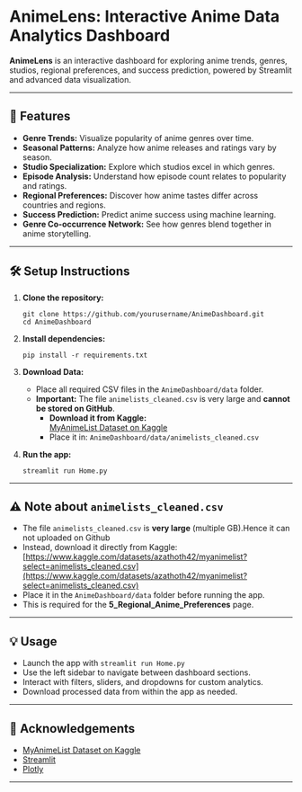 # AnimeLens: Interactive Anime Data Analytics Dashboard

**AnimeLens** is an interactive dashboard for exploring anime trends, genres, studios, regional preferences, and success prediction, powered by Streamlit and advanced data visualization.

---

## 🚀 Features

- **Genre Trends:** Visualize popularity of anime genres over time.
- **Seasonal Patterns:** Analyze how anime releases and ratings vary by season.
- **Studio Specialization:** Explore which studios excel in which genres.
- **Episode Analysis:** Understand how episode count relates to popularity and ratings.
- **Regional Preferences:** Discover how anime tastes differ across countries and regions.
- **Success Prediction:** Predict anime success using machine learning.
- **Genre Co-occurrence Network:** See how genres blend together in anime storytelling.

---

## 🛠️ Setup Instructions

1. **Clone the repository:**
    ```
    git clone https://github.com/yourusername/AnimeDashboard.git
    cd AnimeDashboard
    ```

2. **Install dependencies:**
    ```
    pip install -r requirements.txt
    ```

3. **Download Data:**
    - Place all required CSV files in the `AnimeDashboard/data` folder.
    - **Important:** The file `animelists_cleaned.csv` is very large and **cannot be stored on GitHub**.
      - **Download it from Kaggle:**  
        [MyAnimeList Dataset on Kaggle](https://www.kaggle.com/datasets/azathoth42/myanimelist?select=animelists_cleaned.csv)
      - Place it in: `AnimeDashboard/data/animelists_cleaned.csv`

4. **Run the app:**
    ```
    streamlit run Home.py
    ```

---

## ⚠️ Note about `animelists_cleaned.csv`

- The file `animelists_cleaned.csv` is **very large** (multiple GB).Hence it can not uploaded on Github
- Instead, download it directly from Kaggle:  
  [https://www.kaggle.com/datasets/azathoth42/myanimelist?select=animelists_cleaned.csv](https://www.kaggle.com/datasets/azathoth42/myanimelist?select=animelists_cleaned.csv)
- Place it in the `AnimeDashboard/data` folder before running the app.
- This is required for the **5_Regional_Anime_Preferences** page.

---

## 💡 Usage

- Launch the app with `streamlit run Home.py`
- Use the left sidebar to navigate between dashboard sections.
- Interact with filters, sliders, and dropdowns for custom analytics.
- Download processed data from within the app as needed.

---

## 📢 Acknowledgements

- [MyAnimeList Dataset on Kaggle](https://www.kaggle.com/datasets/azathoth42/myanimelist)
- [Streamlit](https://streamlit.io/)
- [Plotly](https://plotly.com/python/)

---


